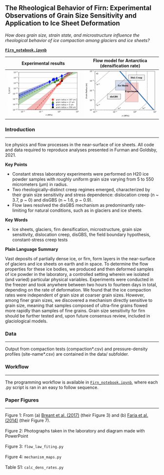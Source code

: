 ## The Rheological Behavior of Firn: Experimental Observations of Grain Size Sensitivity and Application to Ice Sheet Deformation

*How does grain size, strain state, and microstructure influence the rheological behavior of ice compaction among glaciers and ice sheets?*

**[`Firn_notebook.ipynb`](https://nbviewer.jupyter.org/github/daniel-furman/Furman-and-Goldsby/blob/master/Firn_notebook.ipynb)**

 
Experimental results | Flow model for Antarctica (densification rate)
:-------------------------------------------:|:------------------------------:
![](data/exp-interv.png) | ![](data/map.png)


### Introduction

---

Ice physics and flow processes in the near-surface of ice sheets. All code and data required to reproduce analyses presented in Furman and Goldsby, 2021.


**Key Points**
* Constant stress laboratory experiments were performed on H20 ice powder samples with roughly uniform grain size varying from 5 to 550 micrometers (µm) in radius. 
*	Two rheologically-distinct creep regimes emerged, characterized by their grain size sensitivity and stress dependence: dislocation creep (n ~ 3.7, p ~ 0) and disGBS (n ~ 1.6, p ~ 0.9). 
*	Flow laws resolved the disGBS mechanism as predominantly rate-limiting for natural conditions, such as in glaciers and ice sheets.  


**Key Words** 
*	Ice sheets, glaciers, firn densification, microstructure, grain size sensitivity, dislocation creep, disGBS, the field boundary hypothesis, constant-stress creep tests

**Plain Language Summary** 

Vast deposits of partially dense ice, or firn, form layers in the near-surface of glaciers and ice sheets on earth and in space. To determine the flow properties for these ice bodies, we produced and then deformed samples of ice powder in the laboratory, a controlled setting wherein we isolated (and varied) particular physical variables. Experiments were conducted in the freezer and took anywhere between two hours to fourteen days in total, depending on the rate of deformation. We found that the ice compaction rates were independent of grain size at coarser grain sizes. However, among finer grain sizes, we discovered a mechanism directly sensitive to grain size, meaning that samples composed of ultra-fine grains flowed more rapidly than samples of fine grains. Grain size sensitivity for firn should be further tested and, upon future consensus review, included in glaciological models.


### Data

---

Output from compaction tests (compaction*.csv) and pressure-density profiles (site-name*.csv) are contained in the data/ subfolder. 

### Workflow

---

The programming workflow is available in [`Firn_notebook.ipynb`](https://nbviewer.jupyter.org/github/daniel-furman/Furman-and-Goldsby/blob/master/Firn_notebook.ipynb), where each .py script is ran in an easy to follow sequence.


### Paper Figures

---

Figure 1: From (a) [Breant et al. (2017)](https://doi.org/10.5194/cp-13-833-2017) (their Figure 3) and (b) [Faria et al. (2014)](https://doi.org/10.1016/j.jsg.2013.11.003) (their Figure 7). <br><br>
Figure 2: Photographs taken in the laboratory and diagram made with PowerPoint <br><br>
Figure 3: `flow_law_fiting.py` <br><br>
Figure 4: `mechanism_maps.py` <br><br>
Table S1: `calc_dens_rates.py` <br><br>


